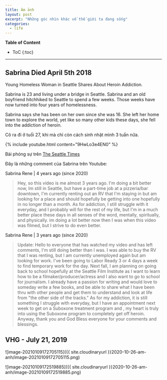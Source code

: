 ```yaml
---
title: Ám ảnh
layout: post
excerpt: "Những góc nhìn khác về thế giới ta đang sống"
categories:
  - life
---
```



**Table of Content**
* ToC
{:toc}
----


## Sabrina Died April 5th 2018
Young Homeless Woman in Seattle Shares About Heroin Addiction. 

Sabrina is 23 and living under a bridge in Seattle. Sabrina and an old boyfriend hitchhiked to Seattle to spend a few weeks. Those weeks have now turned into four years of homelessness. 

Sabrina says she has been on her own since she was 16. She left her home town to explore the world, yet like so many other kids these days, she fell into the addiction of heroin. 

Cô ra đi ở tuổi 27, khi mà chỉ còn cách sinh nhật mình 3 tuần nữa.

{% include youtube.html content="9HwLo3e4EN0" %}

Bài phóng sự trên [The Seattle Times](https://www.seattletimes.com/seattle-news/homeless/shame-on-seattle-parents-of-homeless-woman-who-died-in-rv-speak-out/)

Đây là những comment của Sabrina trên Youtube:


Sabrina Rene | 4 years ago (since 2020)
> Hey, so this video is me almost 3 years ago. I'm doing a bit better now, Im still in Seattle, but have a part-time job at a pizzeria/bar downtown, I'm currently renting out an RV that I'm staying in but am looking for a place and should hopefully be getting into one hopefully in no longer than a month. As for addiction, I still struggle with it everyday, and I probably will for the rest of my life, but I'm in a much better place these days in all senses of the word, mentally, spiritually, and physically. im doing a lot better now then I was when this video was filmed, but I strive to do even better. 

Sabrina Rene | 3 years ago (since 2020)

> Update: Hello to everyone that has watched my video and has left comments, I'm still doing better than I was. I was able to buy the RV that I was renting, but I am currently unemployed again but am looking for work. I've been going to Labor Ready 3 or 4 days a week to find temporary work for the day. Next fall, I am planning on going back to school hopefully at the Seattle Film Institute as I want to learn how to be a filmaker/producer/actress and I also want to go to school for journalism. I already have a passion for writing and would love to someday write a few books, and be able to share what I have been thru with other people and get them to understand and look at life from "the other side of the tracks." As for my addiction, it is still something I struggle with everyday, but I have an appointment next week to get on a Suboxone treatment program and , my heart is truly into using the Suboxone program to completely get off heroin. Anyway, thank you and God Bless everyone for your comments and blessings. 



## VHG - July 21, 2019

![image-20210109172705115]({{ site.cloudinaryurl }}2020-10-26-am-anh/image-20210109172705115.png)

![image-20210109172519885]({{ site.cloudinaryurl }}2020-10-26-am-anh/image-20210109172519885.png)

